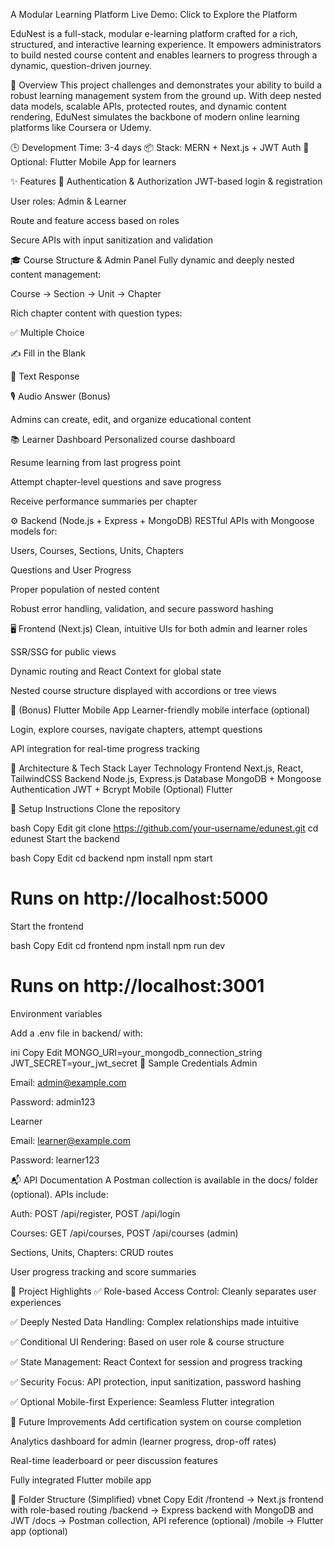  A Modular Learning Platform
Live Demo: Click to Explore the Platform

EduNest is a full-stack, modular e-learning platform crafted for a rich, structured, and interactive learning experience. It empowers administrators to build nested course content and enables learners to progress through a dynamic, question-driven journey.

🚀 Overview
This project challenges and demonstrates your ability to build a robust learning management system from the ground up. With deep nested data models, scalable APIs, protected routes, and dynamic content rendering, EduNest simulates the backbone of modern online learning platforms like Coursera or Udemy.

🕒 Development Time: 3-4 days
📦 Stack: MERN + Next.js + JWT Auth
📱 Optional: Flutter Mobile App for learners

✨ Features
🔐 Authentication & Authorization
JWT-based login & registration

User roles: Admin & Learner

Route and feature access based on roles

Secure APIs with input sanitization and validation

🎓 Course Structure & Admin Panel
Fully dynamic and deeply nested content management:

Course → Section → Unit → Chapter

Rich chapter content with question types:

✅ Multiple Choice

✍️ Fill in the Blank

📝 Text Response

🎙️ Audio Answer (Bonus)

Admins can create, edit, and organize educational content

📚 Learner Dashboard
Personalized course dashboard

Resume learning from last progress point

Attempt chapter-level questions and save progress

Receive performance summaries per chapter

⚙️ Backend (Node.js + Express + MongoDB)
RESTful APIs with Mongoose models for:

Users, Courses, Sections, Units, Chapters

Questions and User Progress

Proper population of nested content

Robust error handling, validation, and secure password hashing

🖥 Frontend (Next.js)
Clean, intuitive UIs for both admin and learner roles

SSR/SSG for public views

Dynamic routing and React Context for global state

Nested course structure displayed with accordions or tree views

📱 (Bonus) Flutter Mobile App
Learner-friendly mobile interface (optional)

Login, explore courses, navigate chapters, attempt questions

API integration for real-time progress tracking

🧩 Architecture & Tech Stack
Layer	Technology
Frontend	Next.js, React, TailwindCSS
Backend	Node.js, Express.js
Database	MongoDB + Mongoose
Authentication	JWT + Bcrypt
Mobile (Optional)	Flutter

🧪 Setup Instructions
Clone the repository

bash
Copy
Edit
git clone https://github.com/your-username/edunest.git
cd edunest
Start the backend

bash
Copy
Edit
cd backend
npm install
npm start
# Runs on http://localhost:5000
Start the frontend

bash
Copy
Edit
cd frontend
npm install
npm run dev
# Runs on http://localhost:3001
Environment variables

Add a .env file in backend/ with:

ini
Copy
Edit
MONGO_URI=your_mongodb_connection_string
JWT_SECRET=your_jwt_secret
📜 Sample Credentials
Admin

Email: admin@example.com

Password: admin123

Learner

Email: learner@example.com

Password: learner123

📬 API Documentation
A Postman collection is available in the docs/ folder (optional). APIs include:

Auth: POST /api/register, POST /api/login

Courses: GET /api/courses, POST /api/courses (admin)

Sections, Units, Chapters: CRUD routes

User progress tracking and score summaries

🎯 Project Highlights
✅ Role-based Access Control: Cleanly separates user experiences

✅ Deeply Nested Data Handling: Complex relationships made intuitive

✅ Conditional UI Rendering: Based on user role & course structure

✅ State Management: React Context for session and progress tracking

✅ Security Focus: API protection, input sanitization, password hashing

✅ Optional Mobile-first Experience: Seamless Flutter integration

🌱 Future Improvements
Add certification system on course completion

Analytics dashboard for admin (learner progress, drop-off rates)

Real-time leaderboard or peer discussion features

Fully integrated Flutter mobile app

📎 Folder Structure (Simplified)
vbnet
Copy
Edit
/frontend        → Next.js frontend with role-based routing
/backend         → Express backend with MongoDB and JWT
/docs            → Postman collection, API reference (optional)
/mobile          → Flutter app (optional)
